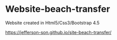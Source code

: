 # Website-beach-transfer
Website created in Html5/Css3/Bootstrap 4.5

https://jefferson-son.github.io/site-beach-transfer/
